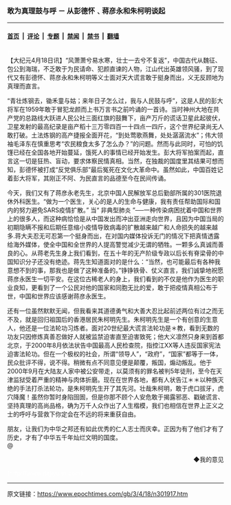 ### 敢为真理鼓与呼 － 从彭德怀﹑蒋彦永和朱柯明谈起

---

#### [首页](../../../..?n301917) &nbsp;|&nbsp; [评论](../../../../../epoch-comment?n301917) &nbsp;|&nbsp; [专题](../../../../../epoch-special?n301917) &nbsp;|&nbsp; [禁闻](../../../../../epoch-news?n301917) &nbsp;|&nbsp; [禁书](../../../../../books?n301917) &nbsp;|&nbsp; [翻墙](https://github.com/gfw-breaker/nogfw/blob/master/README.md?n301917)


<div class="post_content" id="artbody" itemprop="articleBody">
 <!-- article content begin -->
 <p>
  <font color="#ffffff">
   (http://www.epochtimes.com)
  </font>
  <br/>
  【大纪元4月18日讯】“风萧萧兮易水寒，壮士一去兮不复返”，中国古代从魏征、包公到海瑞，不乏敢于为民请命、犯颜直谏的人物，江山代出英雄领风骚，到了现代又有彭德怀、蒋彦永和朱柯明等义士面对天大谎言敢于挺身而出，义无反顾地为真理而直言。
 </p>
 <p>
  “青壮炼钢去，锄禾童与姑；来年日子怎么过，我与人民鼓与呼”，这是人民的彭大将军在1959年敢于冒犯龙颜而上书万言书之前吟诵的一首诗。当时神州大地在共产党的总路线大跃进人民公社三面红旗的鼓舞下，亩产万斤的谎话卫星此起彼伏，卫星发射的最高纪录是亩产稻十三万零四百一十四点一四斤，这个世界纪录尚无人敢打破。土法炼钢的高产捷报全面开花，“到处莺歌燕舞，处处潺潺流水”；伟大领袖毛泽东在慎重思考“农民粮食太多了怎么办？”的问题。然而与此同时，可怕的饥馑已经在全国各地开始蔓延，饿死人的事情已经开始发生。彭大将军拍案而起，直言这一切是狂热、盲动，要求体察民情真相。当然，在独裁的国度里其结果可想而知，彭德怀被打成“反党俱乐部”最后冤死在文化大革命中。虽然如此，中国百姓记着彭大将军，其刚正不阿、为民直言的品德至今在民间传诵。
 </p>
 <p>
  今天，我们又有了蒋彦永老先生，北京中国人民解放军总后勤部所属的301医院退休外科医生。“做为一个医生，关心的是人的生命与健康，我有责任帮助国际和国内的努力避免SARS疫情扩散。” 当“
  <ok href="https://www.epochtimes.com/gb/tag/%E9%9D%9E%E5%85%B8%E5%9E%8B%E8%82%BA%E7%82%8E.html">
   非典型肺炎
  </ok>
  ”──一种传染病困扰着中国和世界上的很多人，而这种病恰恰是从中国发出而冲出亚洲走向世界，且因为中国当局的初期隐瞒不报和后期任意缩小疫情导致病毒的扩散越来越广和人命损失的越来越多.蒋大夫忍无可忍第一个挺身而出，在对国内媒体投诉无门的情况下把真情透露给海外媒体，使全中国和全世界的人提高警觉减少无谓的牺牲。一颗多么真诚而善良的心。从蒋老先生身上我们看到，在五十年的无产阶级专政以后长有脊梁骨的中国知识分子还没有绝迹。蒋先生知道面对的是什么：“当然，也可能最后有各种我意想不到的事，那我也是做了这种准备的。”铮铮铁骨、仗义直言，我们诚挚地祝愿蒋彦永医生一切平安。在这位古稀老人的身上，我们看到的不仅是他作为医生的职业良知，更看到了一个公民对他的国家和同胞无比的爱，敢于把疫情真相公布于世，中国和世界应该感谢蒋彦永医生。
 </p>
 <p>
  还有一位虽然默默无闻，但我看来其道德勇气和大善大忍比起前述两位有过之而无不及，就是回归祖国后的香港居民朱柯明先生。朱柯明先生是一个有创意的生意人，他还是一位法轮功习炼者。面对20世纪最大谎言法轮功是＊教，看到无数的功友只因修炼真善忍做好人就被监禁迫害直至迫害致死；他大义凛然只身来到首都北京，于2000年8月依法状告中国最高人民检查院，指控江XX等人违反国家宪法迫害法轮功。但在一个极权的社会，所谓“领导人”，“政府”，“国家”都等于一体，民众批评不得，说不得。稍微有点不同意见便是颠覆，叛国，煽动叛乱。他于2000年9月在大陆友人家中被公安带走，以莫须有的罪名被判5年徒刑，至今在天津监狱受着严重的精神与肉体折磨。现在在世界各地，都有人状告江＊＊以种族灭绝的手法打杀法轮功，是朱柯明先生开了其先河。壮哉朱柯明，敢于虎口拔牙，虎穴降魔！虽然你暂时身陷囹圄，但是你那不顾个人安危敢于揭露邪恶、戳破谎言、坚持真理的高尚品格，确为万千人众作出了人生楷模，我们也相信在世界上正义之士的呼吁与营救下你定会在不远的将来重获自由。
 </p>
 <p>
  朋友，让我们为中华之邦还有如此优秀的仁人志士而庆幸。正因为有了他们才有了历史，才有了中华五千年灿烂文明的国度。
  <br/>
  @
 </p>
 <div align="right">
  <ok href="http://a.epochtimes.com/gb/sendmail.asp?p=pinglunfankui&amp;subject=评论文章读者反馈&amp;body=您好﹐我读了贵网站的文章《敢为真理鼓与呼" 从彭德怀﹑蒋彦永和朱柯明谈起》后﹐="" －="">
   ◆我的意见
  </ok>
 </div>
 <p>
  <font color="#ffffff">
   (http://www.dajiyuan.com)
  </font>
 </p>
 <!-- article content end -->
 <div id="below_article_ad">
 </div>
</div>


---

原文链接：https://www.epochtimes.com/gb/3/4/18/n301917.htm